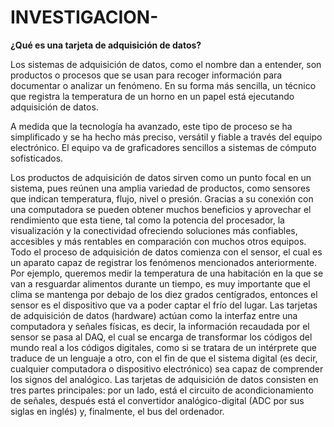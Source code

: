 # INVESTIGACION-



**¿Qué es una tarjeta de adquisición de datos?**

Los sistemas de adquisición de datos, como el nombre dan a entender, son productos o procesos que se usan para recoger información para documentar o analizar un fenómeno. En su forma más sencilla, un técnico que registra la temperatura de un horno en un papel está ejecutando adquisición de datos.

A medida que la tecnología ha avanzado, este tipo de proceso se ha simplificado y se ha hecho más preciso, versátil y fiable a través del equipo electrónico. El equipo va de graficadores sencillos a sistemas de cómputo sofisticados. 

Los productos de adquisición de datos sirven como un punto focal en un sistema, pues reúnen una amplia variedad de productos, como sensores que indican temperatura, flujo, nivel o presión.
Gracias a su conexión con una computadora se pueden obtener muchos beneficios y aprovechar el rendimiento que esta tiene, tal como la potencia del procesador, la visualización y la conectividad ofreciendo soluciones más confiables, accesibles y más rentables en comparación con muchos otros equipos.
Todo el proceso de adquisición de datos comienza con el sensor, el cual es un aparato capaz de registrar los fenómenos mencionados anteriormente. Por ejemplo, queremos medir la temperatura de una habitación en la que se van a resguardar alimentos durante un tiempo, es muy importante que el clima se mantenga por debajo de los diez grados centígrados, entonces el sensor es el dispositivo que va a poder captar el frío del lugar.
Las tarjetas de adquisición de datos (hardware) actúan como la interfaz entre una computadora y señales físicas, es decir, la información recaudada por el sensor se pasa al DAQ, el cual se encarga de transformar los códigos del mundo real a los códigos digitales, como si se tratara de un intérprete que traduce de un lenguaje a otro, con el fin de que el sistema digital (es decir, cualquier computadora o dispositivo electrónico) sea capaz de comprender los signos del analógico.
Las tarjetas de adquisición de datos consisten en tres partes principales: por un lado, está el circuito de acondicionamiento de señales, después está el convertidor analógico-digital (ADC por sus siglas en inglés) y, finalmente, el bus del ordenador.

